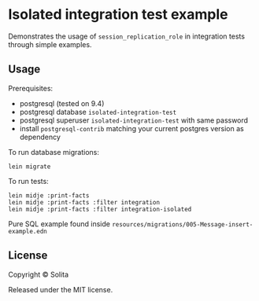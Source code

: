 # Isolated integration test example

Demonstrates the usage of `session_replication_role` in integration tests through simple examples.

## Usage

Prerequisites:

- postgresql (tested on 9.4)
- postgresql database `isolated-integration-test`
- postgresql superuser `isolated-integration-test` with same password
- install `postgresql-contrib` matching your current postgres version as dependency

To run database migrations:

```
lein migrate
```

To run tests:

```
lein midje :print-facts
lein midje :print-facts :filter integration
lein midje :print-facts :filter integration-isolated
```

Pure SQL example found inside `resources/migrations/005-Message-insert-example.edn`

## License

Copyright © Solita

Released under the MIT license.
